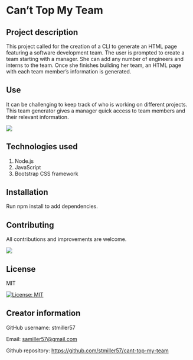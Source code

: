# Can’t Top My Team
## Project description
This project called for the creation of a CLI to generate an HTML page featuring a software development team. The user is prompted to create a team starting with a manager. She can add any number of engineers and interns to the team. 
Once she finishes building her team, an HTML page with each team member’s information is generated. 
## Use
It can be challenging to keep track of who is working on different projects. This team generator gives a manager quick access to team members and their relevant information. 

![](assets/CLI.gif)

## Technologies used
1. Node.js
2. JavaScript
3. Bootstrap CSS framework
## Installation
Run npm install to add dependencies. 
## Contributing
All contributions and improvements are welcome.

![](assets/CSS.gif)
## License
MIT

[![License: MIT](https://img.shields.io/badge/License-MIT-yellow.svg)](https://opensource.org/licenses/MIT)
## Creator information
GitHub username: stmiller57

Email: samiller57@gmail.com

Github repository: https://github.com/stmiller57/cant-top-my-team

